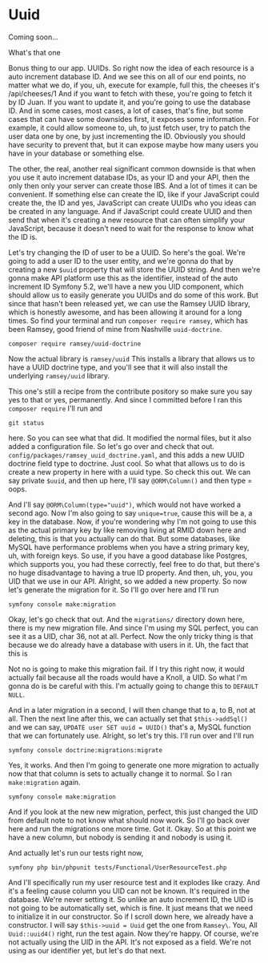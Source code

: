 # Uuid

Coming soon...

What's that one

Bonus thing to our app. UUIDs. So right now the idea of each resource is a auto
increment database ID. And we see this on all of our end points, no matter what we
do, if you, uh, execute for example, full this, the cheeses it's /api/cheeses/1
And if you want to fetch with these, you're going to fetch it by ID Juan. If
you want to update it, and you're going to use the database ID. And in some cases,
most cases, a lot of cases, that's fine, but some cases that can have some downsides
first, it exposes some information. For example, it could allow someone to, uh, to
just fetch user, try to patch the user data one by one, by just incrementing the ID.
Obviously you should have security to prevent that, but it can expose maybe how many
users you have in your database or something else.

The other, the real, another real significant common downside is that when you use it
auto increment database IDs, as your ID and your API, then the only then only your
server can create those IBS. And a lot of times it can be convenient. If something
else can create the ID, like if your JavaScript could create the, the ID and yes,
JavaScript can create UUIDs who you ideas can be created in any language. And if
JavaScript could create UUID and then send that when it's creating a new resource
that can often simplify your JavaScript, because it doesn't need to wait for the
response to know what the ID is.

Let's try changing the ID of user to be a UUID. So here's the goal. We're going to
add a user ID to the user entity, and we're gonna do that by creating a new `$uuid`
property that will store the UUID string. And then we're gonna make API platform
use this as the identifier, instead of the auto increment ID Symfony 5.2, we'll have
a new you UID component, which should allow us to easily generate you UUIDs and do
some of this work. But since that hasn't been released yet, we can use the Ramsey UUID
library, which is honestly awesome, and has been allowing it around for a long times.
So find your terminal and run `composer require ramsey`, which has been Ramsey, good
friend of mine from Nashville `uuid-doctrine`. 

```terminal-silent
composer require ramsey/uuid-doctrine
```

Now the actual library is `ramsey/uuid`
This installs a library that allows us to have a UUID doctrine type, and
you'll see that it will also install the underlying `ramsey/uuid` library.

This one's still a recipe from the contribute pository so make sure you say yes to
that or yes, permanently. And since I committed before I ran this `composer require`
I'll run and 

```terminal
git status
```
 
here. So you can see what that did. It modified the normal
files, but it also added a configuration file. So let's go over and check that out.
`config/packages/ramsey_uuid_doctrine.yaml`, and this adds a new UUID doctrine field type to
doctrine. Just cool. So what that allows us to do is create a new property in here
with a uuid type. So check this out. We can say private `$uuid`, and then up here,
I'll say `@ORM\Column()` and then type = oops.

And I'll say `@ORM\Column(type="uuid")`, which would not have worked a second ago. Now
I'm also going to say `unique=true`, cause this will be a, a key in the database.
Now, if you're wondering why I'm not going to use this as the actual primary key by
like removing living at RMID down here and deleting, this is that you actually can do
that. But some databases, like MySQL have performance problems when you have a
string primary key, uh, with foreign keys. So use, if you have a good database like
Postgres, which supports you, you had these correctly, feel free to do that, but
there's no huge disadvantage to having a true ID property. And then, uh, you, you UID
that we use in our API. Alright, so we added a new property. So now let's generate
the migration for it. So I'll go over here and I'll run

```terminal
symfony console make:migration
```

Okay, let's go check that out. And
the `migrations/` directory down here, there is my new migration file. And since I'm
using my SQL perfect, you can see it as a UID, char 36, not at all. Perfect. Now the
only tricky thing is that because we do already have a database with users in it. Uh,
the fact that this is

Not no is going to make this migration fail. If I try this right now, it would
actually fail because all the roads would have a Knoll, a UID. So what I'm gonna do
is be careful with this. I'm actually going to change this to `DEFAULT NULL`.

And in a later migration in a second, I will then change that to a, to B, not at all.
Then the next line after this, we can actually set that `$this->addSql()` and we can say,
`UPDATE user SET uuid = UUID()`  that's a, MySQL function that we can
fortunately use. Alright, so let's try this. I'll run over and I'll run 

```terminal
symfony console doctrine:migrations:migrate
```

Yes, it works. And then I'm going to generate
one more migration to actually now that that column is sets to actually change it to
normal. So I ran `make:migration` again. 

```terminal-silent
symfony console make:migration
```

And if you look at the new new migration,
perfect, this just changed the UID from default note to not know what should now
work. So I'll go back over here and run the migrations one more time. Got it. Okay.
So at this point we have a new column, but nobody is sending it and nobody is using
it.

And actually let's run our tests right now, 

```terminal
symfony php bin/phpunit tests/Functional/UserResourceTest.php
```

And I'll specifically run my user resource test and it explodes like crazy. And it's a feeling
cause column you UID can not be known. It's required in the database. We're never
setting it. So unlike an auto increment ID, the UID is not going to be automatically
set, which is fine. It just means that we need to initialize it in our constructor.
So if I scroll down here, we already have a constructor. I will say 
`$this->uuid = Uuid` get the one from `Ramsey\`. You, All `Uuid::uuid4()`
right, run the test again. Now they're happy. Of course, we're not actually using the
UID in the API. It's not exposed as a field. We're not using as our identifier yet,
but let's do that next.

